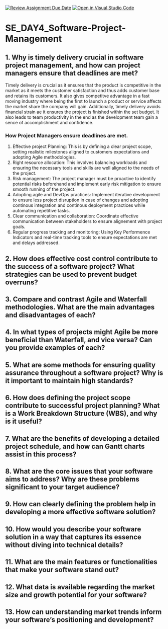 [![Review Assignment Due Date](https://classroom.github.com/assets/deadline-readme-button-22041afd0340ce965d47ae6ef1cefeee28c7c493a6346c4f15d667ab976d596c.svg)](https://classroom.github.com/a/9pw6JKcu)
[![Open in Visual Studio Code](https://classroom.github.com/assets/open-in-vscode-2e0aaae1b6195c2367325f4f02e2d04e9abb55f0b24a779b69b11b9e10269abc.svg)](https://classroom.github.com/online_ide?assignment_repo_id=18924472&assignment_repo_type=AssignmentRepo)
# SE_DAY4_Software-Project-Management
## 1. Why is timely delivery crucial in software project management, and how can project managers ensure that deadlines are met?
Timely delivery is crucial as it ensures that the product is competitive in the market as it meets the customer satisfaction and thus adds customer base and retains its customers. It also gives competitve advantage in a fast moving industry where being the first to launch a product or service affects the market share the company will gain. Additionally, timely delivery avoids financial strain ae it ensures the project is finished within the set budget. It also leads to team productivity in the end as the development team gain a sence of accomplishment and confidence.
### How Project Managers ensure deadlines are met.
1. Effective project Planning: This is by defining a clear project scope, setting realistic milestones aligned to customers expectations and adopting Agile methodologies.
2. Right resource allocation: This involves balancing workloads and ensuring the necessary tools and skills are well aligned to the needs of the project. 
3. Risk management: The project manager must be proactive to identify potential risks beforehand and implement early risk mitigation to ensure smooth running of the project. 
5. Adopting agile and DevOps practices: Implement iterative development to ensure less project disruption in case of changes and adopting continous integration and continous deployment practices while automating repetitive tasks.
6. Clear communication and collaboration: Coordinate effective communication between stakeholders to ensure alignement with project goals.
7. Regular progress tracking and monitoring: Using Key Performence Indicators and real-time tracking tools to ensure expectations are met and delays addressed.
   
## 2. How does effective cost control contribute to the success of a software project? What strategies can be used to prevent budget overruns?
## 3. Compare and contrast Agile and Waterfall methodologies. What are the main advantages and disadvantages of each?
## 4. In what types of projects might Agile be more beneficial than Waterfall, and vice versa? Can you provide examples of each?
## 5. What are some methods for ensuring quality assurance throughout a software project? Why is it important to maintain high standards?
## 6. How does defining the project scope contribute to successful project planning? What is a Work Breakdown Structure (WBS), and why is it useful?
## 7. What are the benefits of developing a detailed project schedule, and how can Gantt charts assist in this process?
## 8. What are the core issues that your software aims to address? Why are these problems significant to your target audience?
## 9. How can clearly defining the problem help in developing a more effective software solution?
## 10. How would you describe your software solution in a way that captures its essence without diving into technical details?
## 11. What are the main features or functionalities that make your software stand out?
## 12. What data is available regarding the market size and growth potential for your software?
## 13. How can understanding market trends inform your software’s positioning and development?

